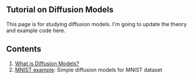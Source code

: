 ## Tutorial on Diffusion Models
This page is for studying diffusion models. I'm going to update the theory and example code here.

## Contents
1. [What is Diffusion Models?](https://github.com/phykn/diffusion_models_tutorial/tree/main/00_diffusion_models_explain)
2. [MNIST example](https://github.com/phykn/diffusion_models_tutorial/tree/main/01_diffusion_models_mnist): Simple diffusion models for MNIST dataset
